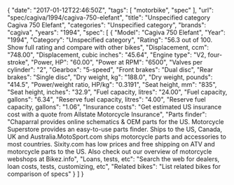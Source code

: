 {
    "date": "2017-01-12T22:46:50Z",
    "tags": [
        "motorbike",
        "spec"
    ],
    "url": "spec\/cagiva\/1994\/cagiva-750-elefant",
    "title": "Unspecified category Cagiva 750 Elefant",
    "categories": "Unspecified category",
    "brands": "cagiva",
    "years": "1994",
    "spec": [
        {
            "Model": "Cagiva 750 Elefant",
            "Year": "1994",
            "Category": "Unspecified category",
            "Rating": "56.3 out of 100. Show full rating and compare with other bikes",
            "Displacement, ccm": "748.00",
            "Displacement, cubic inches": "45.64",
            "Engine type": "V2, four-stroke",
            "Power, HP": "60.00",
            "Power at RPM": "6500",
            "Valves per cylinder": "2",
            "Gearbox": "5-speed",
            "Front brakes": "Dual disc",
            "Rear brakes": "Single disc",
            "Dry weight, kg": "188.0",
            "Dry weight, pounds": "414.5",
            "Power\/weight ratio, HP\/kg": "0.3191",
            "Seat height, mm": "835",
            "Seat height, inches": "32.9",
            "Fuel capacity, litres": "24.00",
            "Fuel capacity, gallons": "6.34",
            "Reserve fuel capacity, litres": "4.00",
            "Reserve fuel capacity, gallons": "1.06",
            "Insurance costs": "Get estimated US insurance cost with a quote from Allstate Motorcycle Insurance",
            "Parts finder": "Chaparral provides online schematics & OEM parts for the US.   Motorcycle Superstore provides an easy-to-use parts finder. Ships to the US, Canada, UK and Australia.MotoSport.com ships motorcycle parts and accessories to most countries.    Sixity.com has low prices and free shipping on ATV and motorcycle parts to the US. Also check out our overview of motorcycle webshops at Bikez.info",
            "Loans, tests, etc": "Search the web for dealers, loan costs, tests, customizing, etc",
            "Related bikes": "List related bikes for comparison of specs"
        }
    ]
}